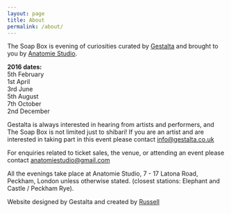 ```yaml
---
layout: page
title: About
permalink: /about/
---
```


The Soap Box is evening of curiosities curated by [Gestalta](http://gestalta.co.uk) and brought to you by [Anatomie Studio](http://anatomiestudio.com).

**2016 dates:**<br>
5th February<br>
1st April<br>
3rd June<br>
5th August<br>
7th October<br>
2nd December<br>

Gestalta is always interested in hearing from artists and performers, and The Soap Box is not limited just to shibari! If you are an artist and are interested in taking part in this event please contact [info@gestalta.co.uk](mailto:info@gestalta.co.uk)

For enquiries related to ticket sales, the venue, or attending an event please contact [anatomiestudio@gmail.com](mailto:anatomiestudio@gmail.com)

All the evenings take place at Anatomie Studio, 7 - 17 Latona Road, Peckham, London unless otherwise stated. (closest stations: Elephant and Castle / Peckham Rye).

Website designed by Gestalta and created by [Russell](http://rsslldnphy.com)
